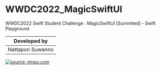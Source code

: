# WWDC2022_MagicSwiftUI
WWDC2022 Swift Student Challenge : MagicSwiftUI [Summited] - Swift Playground


 Developed by  |
 ----- |
Nattapon Suwanno |

<a href="https://imgur.com/STIjJ1B"><img src="https://i.imgur.com/STIjJ1B.gif" title="source: imgur.com" /></a>
